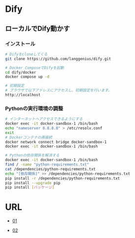 # Dify

## ローカルでDify動かす

### インストール

```bash
# Difyをcloneしてくる
git clone https://github.com/langgenius/dify.git

# Docker ComposeでDifyを起動
cd dify/docker
docker compose up -d

# 初期設定
# ブラウザで以下アドレスにアクセスし、初期設定を行います。
http://localhost
```

### Pythonの実行環境の調整

```bash
# インターネットへアクセスできるようにする
docker exec -it docker-sandbox-1 /bin/bash
echo "nameserver 8.8.8.8" > /etc/resolv.conf
exit
# Dockerコンテナの再接続
docker network connect bridge docker-sandbox-1
docker exec -it docker-sandbox-1 /bin/bash

# Pythonの依存関係を解消する
docker exec -it docker-sandbox-1 /bin/bash
find / -name "python-requirements.txt"
cat /dependencies/python-requirements.txt
echo "[依存関係]" >> /dependencies/python-requirements.txt
pip install -r /dependencies/python-requirements.txt
pip install --upgrade pip
pip install [パッケージ]
```

# URL

- [01](https://zenn.dev/tsuzukia/articles/ba7c90c38e3c2e#0.-dify%E3%82%92%E3%83%AD%E3%83%BC%E3%82%AB%E3%83%AB%E3%81%A7%E5%BB%BA%E3%81%A6%E3%82%8B)

- [02](https://note.com/ai_tarou/n/n4899f0058fe5)
